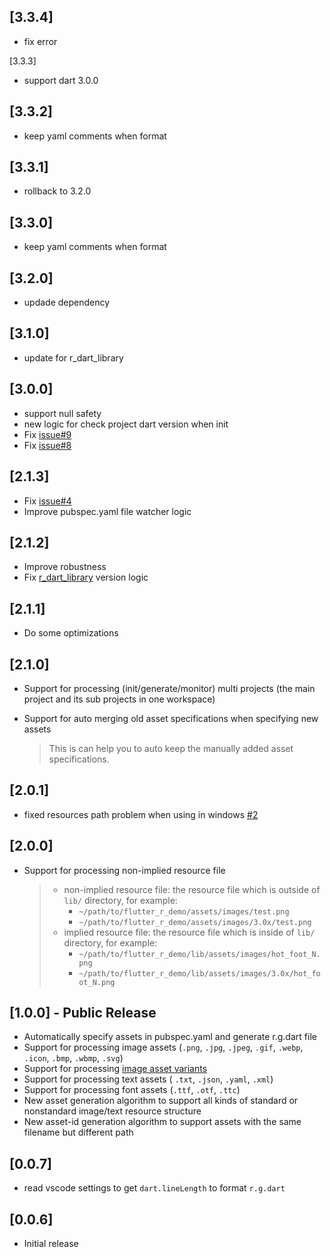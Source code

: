## [3.3.4]

- fix error

[3.3.3]

- support dart 3.0.0

## [3.3.2]

- keep yaml comments when format

## [3.3.1]

- rollback to 3.2.0

## [3.3.0]

- keep yaml comments when format

## [3.2.0]

- updade dependency

## [3.1.0]

- update for r_dart_library

## [3.0.0]

- support null safety
- new logic for check project dart version when init
- Fix [issue#9](https://github.com/Fly-Mix/flr-vscode-extension/issues/9)
- Fix [issue#8](https://github.com/Fly-Mix/flr-vscode-extension/issues/8)

## [2.1.3]

- Fix [issue#4](https://github.com/Fly-Mix/flr-vscode-extension/issues/4)
- Improve pubspec.yaml file watcher logic

## [2.1.2]

- Improve robustness
- Fix [r_dart_library](https://github.com/YK-Unit/r_dart_library) version logic

## [2.1.1]

- Do some optimizations

## [2.1.0]

- Support for processing (init/generate/monitor) multi projects (the main project and its sub projects in one workspace)
- Support for auto merging old asset specifications when specifying new assets

  > This is can help you to auto keep the manually added asset specifications.

## [2.0.1]

- fixed resources path problem when using in windows [#2](https://github.com/Fly-Mix/flr-vscode-extension/issues/2)

## [2.0.0]

- Support for processing non-implied resource file

  > - non-implied resource file: the resource file which is outside of `lib/` directory, for example:
  >   - `~/path/to/flutter_r_demo/assets/images/test.png`
  >   - `~/path/to/flutter_r_demo/assets/images/3.0x/test.png`
  > - implied resource file: the resource file which is inside of `lib/` directory, for example:
  >   - `~/path/to/flutter_r_demo/lib/assets/images/hot_foot_N.png`
  >   - `~/path/to/flutter_r_demo/lib/assets/images/3.0x/hot_foot_N.png`

## [1.0.0] - Public Release

- Automatically specify assets in pubspec.yaml and generate r.g.dart file
- Support for processing image assets (`.png`, `.jpg`, `.jpeg`, `.gif`, `.webp`, `.icon`, `.bmp`, `.wbmp`, `.svg`)
- Support for processing [image asset variants](https://flutter.dev/docs/development/ui/assets-and-images#asset-variants)
- Support for processing text assets ( `.txt`, `.json`, `.yaml`, `.xml`)
- Support for processing font assets (`.ttf`, `.otf`, `.ttc`)
- New asset generation algorithm to support all kinds of standard or nonstandard image/text resource structure
- New asset-id generation algorithm to support assets with the same filename but different path

## [0.0.7]

- read vscode settings to get `dart.lineLength` to format `r.g.dart`

## [0.0.6]

- Initial release
